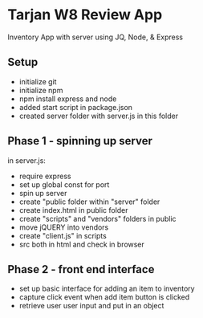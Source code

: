 Tarjan W8 Review App 
===

Inventory App with server using JQ, Node, & Express

Setup
---

- initialize git
- initialize npm
- npm install express and node 
- added start script in package.json
- created server folder with server.js in this folder

Phase 1 - spinning up server
---

in server.js:

- require express
- set up global const for port
- spin up server
- create "public folder within "server" folder
- create index.html in public folder
- create "scripts" and "vendors" folders in public
- move jQUERY into vendors
- create "client.js" in scripts
- src both in html and check in browser

Phase 2 - front end interface
---

- set up basic interface for adding an item to inventory
- capture click event when add item button is clicked
- retrieve user user input and put in an object 
